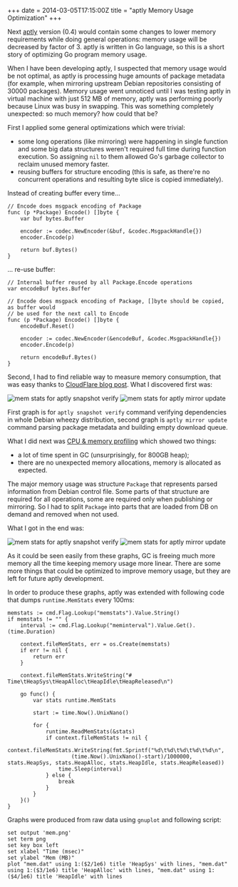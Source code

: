 +++
date = 2014-03-05T17:15:00Z
title = "aptly Memory Usage Optimization"
+++

Next [aptly](http://www.aptly.info) version (0.4) would contain some
changes to lower memory requirements while doing general operations:
memory usage will be decreased by factor of 3. aptly is written in Go
language, so this is a short story of optimizing Go program memory
usage.

When I have been developing aptly, I suspected that memory usage would
be not optimal, as aptly is processing huge amounts of package metadata
(for example, when mirroring upstream Debian repositories consisting of
30000 packages). Memory usage went unnoticed until I was testing aptly
in virtual machine with just 512 MB of memory, aptly was performing
poorly because Linux was busy in swapping. This was something completely
unexpected: so much memory? how could that be?

First I applied some general optimizations which were trivial:

-   some long operations (like mirroring) were happening in single
    function and some big data structures weren't required full time
    during function execution. So assigning `nil` to them allowed Go's
    garbage collector to reclaim unused memory faster.
-   reusing buffers for structure encoding (this is safe, as there're no
    concurrent operations and resulting byte slice is copied
    immediately).

Instead of creating buffer every time...

~~~~ {.sourceCode .go}
// Encode does msgpack encoding of Package
func (p *Package) Encode() []byte {
    var buf bytes.Buffer

    encoder := codec.NewEncoder(&buf, &codec.MsgpackHandle{})
    encoder.Encode(p)

    return buf.Bytes()
}
~~~~

... re-use buffer:

~~~~ {.sourceCode .go}
// Internal buffer reused by all Package.Encode operations
var encodeBuf bytes.Buffer

// Encode does msgpack encoding of Package, []byte should be copied, as buffer would
// be used for the next call to Encode
func (p *Package) Encode() []byte {
    encodeBuf.Reset()

    encoder := codec.NewEncoder(&encodeBuf, &codec.MsgpackHandle{})
    encoder.Encode(p)

    return encodeBuf.Bytes()
}
~~~~

Second, I had to find reliable way to measure memory consumption, that
was easy thanks to [CloudFlare blog
post](http://blog.cloudflare.com/recycling-memory-buffers-in-go). What I
discovered first was:

<img src="../../img/mem-verify0.png" alt="mem stats for aptly snapshot verify" class="img-responsive">

<img src="../../img/mem-mirror-update1.png" alt="mem stats for aptly mirror update" class="img-responsive">

First graph is for `aptly snapshot verify` command verifying
dependencies in whole Debian wheezy distribution, second graph is
`aptly mirror update` command parsing package metadata and building
empty download queue.

What I did next was [CPU & memory
profiling](http://blog.golang.org/profiling-go-programs) which showed
two things:

-   a lot of time spent in GC (unsurprisingly, for 800GB heap);
-   there are no unexpected memory allocations, memory is allocated as
    expected.

The major memory usage was structure `Package` that represents parsed
information from Debian control file. Some parts of that structure are
required for all operations, some are required only when publishing or
mirroring. So I had to split `Package` into parts that are loaded from
DB on demand and removed when not used.

What I got in the end was:

<img src="../../img/mem-verify4.png" alt="mem stats for aptly snapshot verify" class="img-responsive">

<img src="../../img/mem-mirror-update4.png" alt="mem stats for aptly mirror update" class="img-responsive">

As it could be seen easily from these graphs, GC is freeing much more
memory all the time keeping memory usage more linear. There are some
more things that could be optimized to improve memory usage, but they
are left for future aptly development.

In order to produce these graphs, aptly was extended with following code
that dumps `runtime.MemStats` every 100ms:

~~~~ {.sourceCode .go}
memstats := cmd.Flag.Lookup("memstats").Value.String()
if memstats != "" {
    interval := cmd.Flag.Lookup("meminterval").Value.Get().(time.Duration)

    context.fileMemStats, err = os.Create(memstats)
    if err != nil {
        return err
    }

    context.fileMemStats.WriteString("# Time\tHeapSys\tHeapAlloc\tHeapIdle\tHeapReleased\n")

    go func() {
        var stats runtime.MemStats

        start := time.Now().UnixNano()

        for {
            runtime.ReadMemStats(&stats)
            if context.fileMemStats != nil {
                context.fileMemStats.WriteString(fmt.Sprintf("%d\t%d\t%d\t%d\t%d\n",
                    (time.Now().UnixNano()-start)/1000000, stats.HeapSys, stats.HeapAlloc, stats.HeapIdle, stats.HeapReleased))
                time.Sleep(interval)
            } else {
                break
            }
        }
    }()
}
~~~~

Graphs were produced from raw data using `gnuplot` and following script:

    set output 'mem.png'
    set term png
    set key box left
    set xlabel "Time (msec)"
    set ylabel "Mem (MB)"
    plot "mem.dat" using 1:($2/1e6) title 'HeapSys' with lines, "mem.dat" using 1:($3/1e6) title 'HeapAlloc' with lines, "mem.dat" using 1:($4/1e6) title 'HeapIdle' with lines

